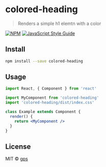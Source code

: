 # colored-heading

> Renders a simple h1 elemtn with a color

[![NPM](https://img.shields.io/npm/v/colored-heading.svg)](https://www.npmjs.com/package/colored-heading) [![JavaScript Style Guide](https://img.shields.io/badge/code_style-standard-brightgreen.svg)](https://standardjs.com)

## Install

```bash
npm install --save colored-heading
```

## Usage

```jsx
import React, { Component } from 'react'

import MyComponent from 'colored-heading'
import 'colored-heading/dist/index.css'

class Example extends Component {
  render() {
    return <MyComponent />
  }
}
```

## License

MIT © [gps](https://github.com/gps)
